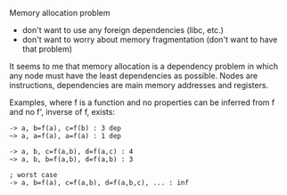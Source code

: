 Memory allocation problem

* don't want to use any foreign dependencies (libc, etc.)
* don't want to worry about memory fragmentation (don't want to have that problem)

It seems to me that memory allocation is a dependency problem in which any node must have the least dependencies as possible. Nodes are instructions, dependencies are main memory addresses and registers.

Examples, where f is a function and no properties can be inferred from f and no f', inverse of f, exists:

    -> a, b=f(a), c=f(b) : 3 dep
    ~> a, a=f(a), a=f(a) : 1 dep
    
    -> a, b, c=f(a,b), d=f(a,c) : 4
    ~> a, b, b=f(a,b), d=f(a,b) : 3
    
    ; worst case
    -> a, b=f(a), c=f(a,b), d=f(a,b,c), ... : inf
    
